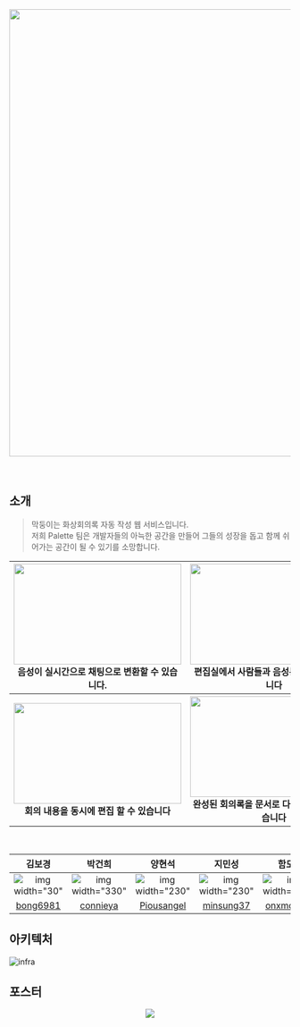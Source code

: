 <div align="center">
  <img src="https://user-images.githubusercontent.com/70103130/183700606-a925c900-034c-4624-927d-f071818b8317.png" width="800">  
  <br>
  <br><br>
</div>


## 소개

> 막둥이는 화상회의록 자동 작성 웹 서비스입니다.   
> 저희 Palette 팀은 개발자들의 아늑한 공간을 만들어 그들의 성장을 돕고 함께 쉬어가는 공간이 될 수 있기를 소망합니다. 

<div align="center">
<table>
<thead>
  <tr>
    <th>
      <div>
        <img src="https://user-images.githubusercontent.com/70103130/183706777-3b66bb7a-a0c3-4613-9578-21ec257288d5.gif" width="300" height="180">
      </div>
      음성이 실시간으로 채팅으로 변환할 수 있습니다.
    </th>
    <th>
      <div>
        <img src="https://user-images.githubusercontent.com/70103130/183704737-21032649-0a3d-492b-9f69-e01062a671a6.gif" width="300" height="180">
      </div>
      편집실에서 사람들과 음성통화를 할 수 있습니다
    </th>
  </tr>
</thead>
  <tr>
    <th>
      <div>
        <img src="https://user-images.githubusercontent.com/70103130/183706955-ab534be4-199a-4d24-b8ad-37b5dbb662c2.gif" width="300" height="180">
      </div>
      회의 내용을 동시에 편집 할 수 있습니다
    </th>
    <th>
      <div>
       <img src="https://user-images.githubusercontent.com/70103130/183707112-46d8891c-bd29-40bd-bd6b-261a26135039.gif" width="300" height="180">
      </div>
       완성된 회의록을 문서로 다운로드 받을 수 있습니다
    </th>
  </tr>
</tbody>
</table>

<br/>


| 김보경 | 박건희 | 양현석 | 지민성 | 함도영 |
|:--------:|:--------:|:--------:|:--------:|:--------:|
| ![img width="30"](https://user-images.githubusercontent.com/70103130/183710277-dade0562-ede6-49f7-98a5-d4038c67f649.png) | ![img width="330"](https://user-images.githubusercontent.com/70103130/183710286-b8e7600e-e0ee-40c3-b2a1-56a4176bb9c9.png)|![img width="230"](https://user-images.githubusercontent.com/70103130/183709669-08ab34ee-c2c0-4a84-a565-354c88a28619.png) |![img width="230"](https://user-images.githubusercontent.com/70103130/183710534-9be84f34-6ff4-4854-85bd-c81aa6e4c73a.png) |![img width="230"](https://user-images.githubusercontent.com/70103130/183710879-0606c13d-37ef-450a-8b68-9c5b513fa24b.png) |
| [bong6981](https://github.com/bong6981) |[connieya](https://github.com/connieya)|[Piousangel](https://github.com/Piousangel)|[minsung37](https://github.com/minsung37) | [onxmoreplz](https://github.com/onxmoreplz) |
 
  </div>



## 아키텍처
![infra](https://user-images.githubusercontent.com/70103130/183704016-48b5712f-1fdd-4262-8b2d-86d1f7dd8647.png)
## 포스터
<div align="center">
  <img src="https://user-images.githubusercontent.com/70103130/183706421-aefc3283-f4fe-4223-9286-20bb279172a5.jpg"> 

